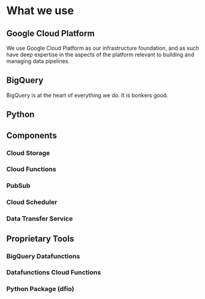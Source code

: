 # What we use

## Google Cloud Platform
We use Google Cloud Platform as our infrastructure foundation, and as such have deep expertise in the aspects of the platform relevant to building and managing data pipelines.

## BigQuery
BigQuery is at the heart of everything we do.  It is bonkers good. 

## Python


## Components
### Cloud Storage
### Cloud Functions
### PubSub
### Cloud Scheduler
### Data Transfer Service


## Proprietary Tools
### BigQuery Datafunctions

### Datafunctions Cloud Functions

### Python Package (dfio)

